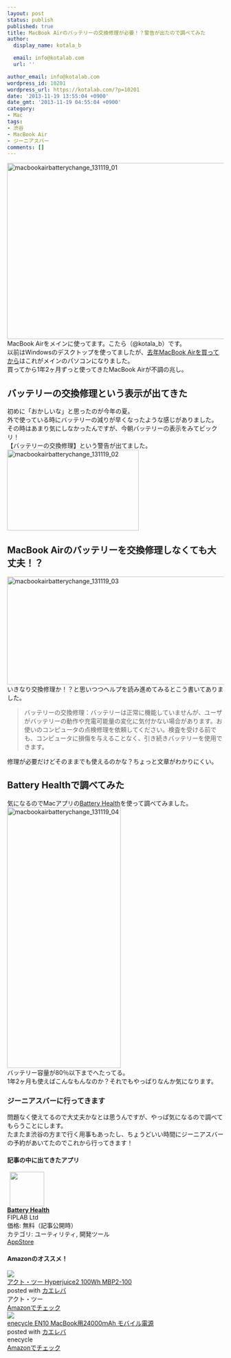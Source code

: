 ```yaml
---
layout: post
status: publish
published: true
title: MacBook Airのバッテリーの交換修理が必要！？警告が出たので調べてみた
author:
  display_name: kotala_b

  email: info@kotalab.com
  url: ''

author_email: info@kotalab.com
wordpress_id: 10201
wordpress_url: https://kotalab.com/?p=10201
date: '2013-11-19 13:55:04 +0900'
date_gmt: '2013-11-19 04:55:04 +0900'
category:
- Mac
tags:
- 渋谷
- MacBook Air
- ジーニアスバー
comments: []
---
```

<p><img src="https://kotalab.com/wp-content/uploads/macbookairbatterychange_131119_01-546x409.jpg" alt="macbookairbatterychange_131119_01" width="546" height="409" class="alignnone size-large wp-image-10205" /><br />
MacBook Airをメインに使ってます。こたら（@kotala_b）です。<br />
以前はWindowsのデスクトップを使ってましたが、<a href="https://kotalab.com/macbook-air-24hours" title="圧倒的な早さに驚いた！MacBook Airが注文から25時間後には届いた！">去年MacBook Airを買ってから</a>はこれがメインのパソコンになりました。<br />
買ってから1年2ヶ月ずっと使ってきたMacBook Airが不調の兆し。<br />
<!--more--></p>
<h2>バッテリーの交換修理という表示が出てきた</h2>
<p>初めに「おかしいな」と思ったのが今年の夏。<br />
外で使っている時にバッテリーの減りが早くなったような感じがありました。<br />
その時はあまり気にしなかったんですが、今朝バッテリーの表示をみてビックリ！<br />
【バッテリーの交換修理】という警告が出てました。<br />
<img src="https://kotalab.com/wp-content/uploads/macbookairbatterychange_131119_02.jpg" alt="macbookairbatterychange_131119_02" width="306" height="188" class="alignnone size-full wp-image-10206" /></p>
<h2>MacBook Airのバッテリーを交換修理しなくても大丈夫！？</h2>
<p><img src="https://kotalab.com/wp-content/uploads/macbookairbatterychange_131119_03-546x251.jpg" alt="macbookairbatterychange_131119_03" width="546" height="251" class="alignnone size-large wp-image-10207" /><br />
いきなり交換修理か！？と思いつつヘルプを読み進めてみるとこう書いてありました。</p>
<blockquote><p>バッテリーの交換修理：バッテリーは正常に機能していませんが、ユーザがバッテリーの動作や充電可能量の変化に気付かない場合があります。お使いのコンピュータの点検修理を依頼してください。検査を受ける前でも、コンピュータに損傷を与えることなく、引き続きバッテリーを使用できます。</p></blockquote>
<p>修理が必要だけどそのままでも使えるのかな？ちょっと文章がわかりにくい。</p>
<h2>Battery Healthで調べてみた</h2>
<p>気になるのでMacアプリの<a href="https://itunes.apple.com/jp/app/battery-health/id490192174?mt=12&uo=4&at=10l4yU" rel="nofollow" target="_blank">Battery Health</a>を使って調べてみました。<br />
<img src="https://kotalab.com/wp-content/uploads/macbookairbatterychange_131119_04.jpg" alt="macbookairbatterychange_131119_04" width="264" height="606" class="alignnone size-full wp-image-10208" /><br />
バッテリー容量が80％以下までへたってる。<br />
1年2ヶ月も使えばこんなもんなのか？それでもやっぱりなんか気になります。</p>
<h3>ジーニアスバーに行ってきます</h3>
<p>問題なく使えてるので大丈夫かなとは思うんですが、やっぱ気になるので調べてもらうことにします。<br />
たまたま渋谷の方まで行く用事もあったし、ちょうどいい時間にジーニアスバーの予約があいてたのでこれから行ってきます！</p>
<h4 class="app">記事の中に出てきたアプリ</h4>
<div class="applink">
<div class="applinkimg"><a href="https://itunes.apple.com/jp/app/battery-health/id490192174?mt=12&uo=4&at=10l4yU" rel="nofollow" target="_blank"><img hspace="6" src="http://a4.mzstatic.com/us/r30/Purple/v4/2a/61/43/2a614364-24d2-538b-d80c-baadc8f1a621/APPL.512x512-75.png" width="80" /></a></div>
<div class="applinktext">
<div class="applinktitle"><strong><a href="https://itunes.apple.com/jp/app/battery-health/id490192174?mt=12&uo=4&at=10l4yU" rel="nofollow" target="_blank">Battery Health</a></strong></div>
<div class="applinkinfo">FIPLAB Ltd</div>
<div class="applinkinfo">価格: 無料（記事公開時）</div>
<div class="applinkinfo">カテゴリ: ユーティリティ, 開発ツール</div>
</div>
<div class="clear"></div>
<div class="appstorelink"><a href="https://itunes.apple.com/jp/app/battery-health/id490192174?mt=12&uo=4&at=10l4yU" rel="nofollow" target="_blank">AppStore</a></div>
</div>
<h4 class="aam">Amazonのオススメ！</h4>
<div class="kaerebalink-box">
<div class="kaerebalink-image"><a href="http://www.amazon.co.jp/exec/obidos/ASIN/B00A4ZGYWE/same-22/ref=nosim/" rel="nofollow" target="_blank"><img src="http://ecx.images-amazon.com/images/I/416WMSmWvYL._SL160_.jpg" style="border: none;" /></a></div>
<div class="kaerebalink-info">
<div class="kaerebalink-name"><a href="http://www.amazon.co.jp/exec/obidos/ASIN/B00A4ZGYWE/same-22/ref=nosim/" rel="nofollow" target="_blank">アクト・ツー Hyperjuice2 100Wh MBP2-100</a>
<div class="kaerebalink-powered-date">posted with <a href="http://kaereba.com" rel="nofollow" target="_blank">カエレバ</a></div>
</div>
<div class="kaerebalink-detail"> アクト・ツー     </div>
<div class="kaerebalink-link1">
<div class="shoplinkamazon"><a href="http://www.amazon.co.jp/gp/search?keywords=MBP2-100&__mk_ja_JP=%83J%83%5E%83J%83i&tag=same-22" rel="nofollow" target="_blank" title="アマゾン" >Amazonでチェック</a></div>
</div>
</div>
<div class="booklink-footer"></div>
</div>
<div class="kaerebalink-box">
<div class="kaerebalink-image"><a href="http://www.amazon.co.jp/exec/obidos/ASIN/B00EE1TLI8/same-22/ref=nosim/" rel="nofollow" target="_blank"><img src="http://ecx.images-amazon.com/images/I/31nOA0AWgxL._SL160_.jpg" style="border: none;" /></a></div>
<div class="kaerebalink-info">
<div class="kaerebalink-name"><a href="http://www.amazon.co.jp/exec/obidos/ASIN/B00EE1TLI8/same-22/ref=nosim/" rel="nofollow" target="_blank">enecycle EN10 MacBook用24000ｍAh モバイル電源</a>
<div class="kaerebalink-powered-date">posted with <a href="http://kaereba.com" rel="nofollow" target="_blank">カエレバ</a></div>
</div>
<div class="kaerebalink-detail"> enecycle     </div>
<div class="kaerebalink-link1">
<div class="shoplinkamazon"><a href="http://www.amazon.co.jp/gp/search?keywords=EN10&__mk_ja_JP=%83J%83%5E%83J%83i&tag=same-22" rel="nofollow" target="_blank" title="アマゾン" >Amazonでチェック</a></div>
</div>
</div>
<div class="booklink-footer"></div>
</div>
